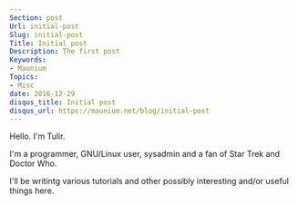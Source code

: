 ```yaml
---
Section: post
Url: initial-post
Slug: initial-post
Title: Initial post
Description: The first post
Keywords:
- Maunium
Topics:
- Misc
date: 2016-12-29
disqus_title: Initial post
disqus_url: https://maunium.net/blog/initial-post
---
```


Hello. I'm Tulir.

I'm a programmer, GNU/Linux user, sysadmin and a fan of Star Trek and Doctor Who.

I'll be writintg various tutorials and other possibly interesting and/or useful things here.
